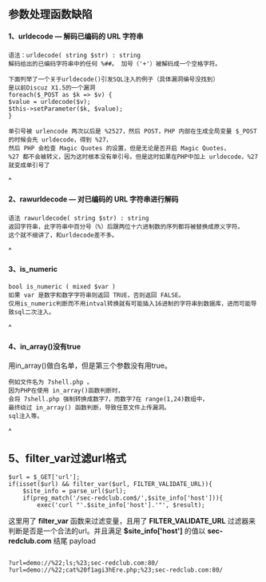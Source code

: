 ## **参数处理函数缺陷**
#### **1、urldecode — 解码已编码的 URL 字符串**
```
语法：urldecode( string $str) : string
解码给出的已编码字符串中的任何 %##。 加号（'+'）被解码成一个空格字符。

下面列举了一个关于urldecode()引发SQL注入的例子（具体漏洞编号没找到）
是以前Discuz X1.5的一个漏洞
foreach($_POST as $k => $v) {
$value = urldecode($v);
$this->setParameter($k, $value);
}

单引号被 urlencode 两次以后是 %2527，然后 POST，PHP 内部在生成全局变量 $_POST 的时候会先 urldecode，得到 %27，
然后 PHP 会检查 Magic Quotes 的设置，但是无论是否开启 Magic Quotes，
%27 都不会被转义，因为这时根本没有单引号。但是这时如果在PHP中加上 urldecode，%27就变成单引号了
```

^
#### **2、rawurldecode — 对已编码的 URL 字符串进行解码**
```
语法 rawurldecode( string $str) : string
返回字符串，此字符串中百分号（%）后跟两位十六进制数的序列都将被替换成原义字符。
这个就不细讲了，和urldecode差不多。
```

^
#### **3、is_numeric**
```
bool is_numeric ( mixed $var )
如果 var 是数字和数字字符串则返回 TRUE，否则返回 FALSE。
仅用is_numeric判断而不用intval转换就有可能插入16进制的字符串到数据库，进而可能导致sql二次注入。
```


^
#### **4、in_array()没有true**
用in_array()做白名单，但是第三个参数没有用true。
```
例如文件名为 7shell.php 。
因为PHP在使用 in_array()函数判断时，
会将 7shell.php 强制转换成数字7，而数字7在 range(1,24)数组中，
最终绕过 in_array() 函数判断，导致任意文件上传漏洞。
sql注入等。
```


^
## **5、filter_var过滤url格式**
```
$url = $_GET['url'];
if(isset($url) && filter_var($url, FILTER_VALIDATE_URL)){
    $site_info = parse_url($url);
    if(preg_match('/sec-redclub.com$/',$site_info['host'])){
        exec('curl "'.$site_info['host'].'"', $result);
```
这里用了 **filter_var** 函数来过滤变量，且用了 **FILTER_VALIDATE_URL** 过滤器来判断是否是一个合法的url。并且满足 **$site\_info\['host']** 的值以 **sec-redclub.com** 结尾
payload
```

?url=demo://%22;ls;%23;sec-redclub.com:80/
?url=demo://%22;cat%20f1agi3hEre.php;%23;sec-redclub.com:80/
```